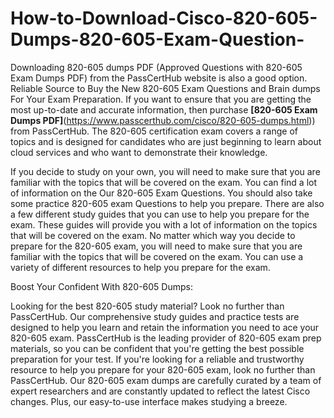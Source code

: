 # How-to-Download-Cisco-820-605-Dumps-820-605-Exam-Question-
Downloading 820-605 dumps PDF (Approved Questions with 820-605 Exam Dumps PDF) from the PassCertHub website is also a good option. Reliable Source to Buy the New 820-605 Exam Questions and Brain dumps For Your Exam Preparation. If you want to ensure that you are getting the most up-to-date and accurate information, then purchase **[820-605 Exam Dumps PDF]**(https://www.passcerthub.com/cisco/820-605-dumps.html)) from PassCertHub. The 820-605 certification exam covers a range of topics and is designed for candidates who are just beginning to learn about cloud services and who want to demonstrate their knowledge. 

If you decide to study on your own, you will need to make sure that you are familiar with the topics that will be covered on the exam. You can find a lot of information on the Our 820-605 Exam Questions. You should also take some practice 820-605 exam Questions to help you prepare. There are also a few different study guides that you can use to help you prepare for the exam. These guides will provide you with a lot of information on the topics that will be covered on the exam. No matter which way you decide to prepare for the 820-605 exam, you will need to make sure that you are familiar with the topics that will be covered on the exam. You can use a variety of different resources to help you prepare for the exam.

Boost Your Confident With 820-605 Dumps:


Looking for the best 820-605 study material? Look no further than PassCertHub. Our comprehensive study guides and practice tests are designed to help you learn and retain the information you need to ace your 820-605 exam. PassCertHub is the leading provider of 820-605 exam prep materials, so you can be confident that you're getting the best possible preparation for your test. If you're looking for a reliable and trustworthy resource to help you prepare for your 820-605 exam, look no further than PassCertHub. Our 820-605 exam dumps are carefully curated by a team of expert researchers and are constantly updated to reflect the latest Cisco  changes. Plus, our easy-to-use interface makes studying a breeze.
